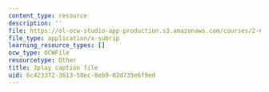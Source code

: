 ```yaml
---
content_type: resource
description: ''
file: https://ol-ocw-studio-app-production.s3.amazonaws.com/courses/2-627-fundamentals-of-photovoltaics-fall-2013/6c423372361358ec8eb902d735e6f9ed_hewgCK5oZAo.srt
file_type: application/x-subrip
learning_resource_types: []
ocw_type: OCWFile
resourcetype: Other
title: 3play caption file
uid: 6c423372-3613-58ec-8eb9-02d735e6f9ed
---
```


